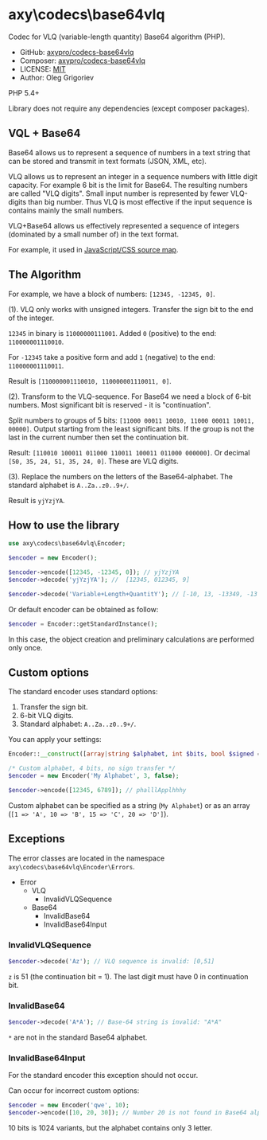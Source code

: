 # axy\codecs\base64vlq

Codec for VLQ (variable-length quantity) Base64 algorithm (PHP).

* GitHub: [axypro/codecs-base64vlq](https://github.com/axypro/codecs-base64vlq)
* Composer: [axypro/codecs-base64vlq](https://packagist.org/packages/axy/codecs-base64vlq)
* LICENSE: [MIT](LICENSE)
* Author: Oleg Grigoriev

PHP 5.4+

Library does not require any dependencies (except composer packages).

## VQL + Base64

Base64 allows us to represent a sequence of numbers in a text string 
that can be stored and transmit in text formats (JSON, XML, etc).

VLQ allows us to represent an integer in a sequence numbers with little digit capacity.
For example 6 bit is the limit for Base64.
The resulting numbers are called "VLQ digits".
Small input number is represented by fewer VLQ-digits than big number.
Thus VLQ is most effective if the input sequence is contains mainly the small numbers.

VLQ+Base64 allows us effectively represented a sequence of integers (dominated by a small number of) in the text format.

For example, it used in [JavaScript/CSS source map](https://www.google.ru/url?sa=t&rct=j&q=&esrc=s&source=web&cd=1&cad=rja&uact=8&sqi=2&ved=0CBwQFjAA&url=https%3A%2F%2Fdocs.google.com%2Fdocument%2Fd%2F1U1RGAehQwRypUTovF1KRlpiOFze0b-_2gc6fAH0KY0k%2Fedit&ei=abnpVKTZKeaHygPs0oK4BA&usg=AFQjCNFpOFA_dC_8cB50KJ1dXbOH7pvJnA&bvm=bv.86475890,d.bGQ).

## The Algorithm

For example, we have a block of numbers: `[12345, -12345, 0]`.

(1). VLQ only works with unsigned integers.
Transfer the sign bit to the end of the integer.

`12345` in binary is `11000000111001`.
Added `0` (positive) to the end: `110000001110010`.

For `-12345` take a positive form and add `1` (negative) to the end: `110000001110011`.
 
Result is `[110000001110010, 110000001110011, 0]`.

(2). Transform to the VLQ-sequence.
For Base64 we need a block of 6-bit numbers.
Most significant bit is reserved - it is "continuation".

Split numbers to groups of 5 bits: `[11000 00011 10010, 11000 00011 10011, 00000]`.
Output starting from the least significant bits.
If the group is not the last in the current number then set the continuation bit. 

Result: `[110010 100011 011000 110011 100011 011000 000000]`. 
Or decimal `[50, 35, 24, 51, 35, 24, 0]`.
These are VLQ digits.

(3). Replace the numbers on the letters of the Base64-alphabet.
The standard alphabet is `A..Za..z0..9+/`.

Result is `yjYzjYA`.

## How to use the library

```php
use axy\codecs\base64vlq\Encoder;

$encoder = new Encoder();

$encoder->encode([12345, -12345, 0]); // yjYzjYA
$encoder->decode('yjYzjYA'); //  [12345, 012345, 9]

$encoder->decode('Variable+Length+QuantitY'); // [-10, 13, -13349, -13 ... -12797139]
```

Or default encoder can be obtained as follow:

```php
$encoder = Encoder::getStandardInstance();
```

In this case, the object creation and preliminary calculations are performed only once.

## Custom options

The standard encoder uses standard options:
 
1. Transfer the sign bit.
2. 6-bit VLQ digits.
3. Standard alphabet: `A..Za..z0..9+/`.

You can apply your settings:

```php
Encoder::__construct([array|string $alphabet, int $bits, bool $signed = true])
```

```php
/* Custom alphabet, 4 bits, no sign transfer */
$encoder = new Encoder('My Alphabet', 3, false);

$encoder->encode([12345, 6789]); // phalllApplhhhy
```

Custom alphabet can be specified as a string (`My Alphabet`) or as an array (`[1 => 'A', 10 => 'B', 15 => 'C', 20 => 'D']`).

## Exceptions

The error classes are located in the namespace `axy\codecs\base64vlq\Encoder\Errors`.

* Error
    * VLQ
        * InvalidVLQSequence
    * Base64
        * InvalidBase64
        * InvalidBase64Input

### InvalidVLQSequence

```php
$encoder->decode('Az'); // VLQ sequence is invalid: [0,51]
```

`z` is 51 (the continuation bit = 1).
The last digit must have 0 in continuation bit.

### InvalidBase64

```php
$encoder->decode('A*A'); // Base-64 string is invalid: "A*A"
```

`*` are not in the standard Base64 alphabet.

### InvalidBase64Input

For the standard encoder this exception should not occur.

Can occur for incorrect custom options:

```php
$encoder = new Encoder('qwe', 10);
$encoder->encode([10, 20, 30]); // Number 20 is not found in Base64 alphabet
```

10 bits is 1024 variants, but the alphabet contains only 3 letter.
